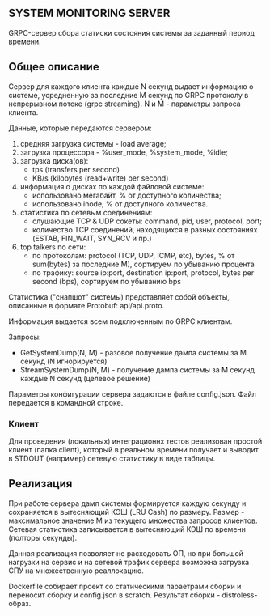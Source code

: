 ## SYSTEM MONITORING SERVER

GRPC-сервер сбора статиски состояния системы за заданный период времени.

## Общее описание 

Сервер для каждого клиента каждые N секунд выдает информацию о системе, усредненную за последние M секунд по GRPC протоколу в непрерывном потоке (grpc streaming). N и M - параметры запроса клиента.

Данные, которые передаются сервером:
1. средняя загрузка системы - load average;   
2. загрузка процессора - %user_mode, %system_mode, %idle;
3. загрузка диска(ов):
    - tps (transfers per second)
    - KB/s (kilobytes (read+write) per second)
4. информация о дисках по каждой файловой системе:
    - использовано мегабайт, % от доступного количества;
    - использовано inode, % от доступного количества.
5. статистика по сетевым соединениям:
    - слушающие TCP & UDP сокеты: command, pid, user, protocol, port;
    - количество TCP соединений, находящихся в разных состояниях (ESTAB, FIN_WAIT, SYN_RCV и пр.)
6. top talkers по сети:
    - по протоколам: protocol (TCP, UDP, ICMP, etc), bytes, % от sum(bytes) за последние M), сортируем по убыванию процента
    - по трафику: source ip:port, destination ip:port, protocol, bytes per second (bps), сортируем по убыванию bps
 
Статистика ("снапшот" системы) представляет собой объекты, описанные в формате Protobuf: api/api.proto.

Информация выдается всем подключенным по GRPC клиентам.

Запросы:
- GetSystemDump(N, M) - разовое получение дампа системы за M секунд (N игнорируется)
- StreamSystemDump(N, M) - получение дампа системы за M секунд каждые N секунд (целевое решение)
 
Параметры конфигурации сервера задаются в файле config.json. Файл передается в командной строке.

### Клиент 

Для проведения (локальных) интеграционнх тестов реализован простой клиент (папка client), который в реальном времени получает и выводит в STDOUT (например) сетевую статистику в виде таблицы.

## Реализация

При работе сервера дамп системы формируется каждую секунду и сохраняется в вытесняющий КЭШ (LRU Cash) по размеру. Размер - максимальное значение M из текущего множества запросов клиентов.
Сетевая статистика записывается в вытесняющий КЭШ по времени (полторы секунды).

Данная реализация позволяет не расходовать ОП, но при большой нагрузки на сервис и на сетевой трафик сервера возможна загрузка СПУ на множественную реаллокацию.

Dockerfile собирает проект со статическими параетрами сборки и переносит сборку и config.json в scratch. Результат сборки - distroless-образ.
